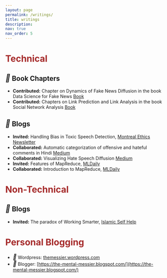 ```yaml
---
layout: page
permalink: /writings/
title: writings
description:
nav: true
nav_order: 5
---
```


# <b style='color: brown'>Technical</b>
## <i style='font-size:24px' class='fas' style='color: green'>&#xf15c;</i> Book Chapters
* **Contributed:** Chapter on Dynamics of Fake News Diffusion in the book
Data Science for Fake News [Book](https://link.springer.com/book/10.1007/978-3-030-62696-9)
* **Contributed:** Chapters on Link Prediction and Link Analysis in the book
Social Network Analysis [Book](https://social-network-analysis.in/)

## <i style='font-size:24px' class='fas' style='color: green'>&#xf11c;</i> Blogs
* **Invited:** Handling Bias in Toxic Speech Detection, [Montreal Ethics Newsletter](https://montrealethics.ai/handling-bias-in-toxic-speech-detection-a-survey/)
* **Collaborated:** Automatic categorization of offensive and hateful comments in Hindi [Medium](https://medium.com/automatic-categorization-of-offensive-and-hateful/automatic-categorization-of-offensive-and-hateful-comments-in-hindi-eafaafa9dcf4)
* **Collaborated:** Visualizing Hate Speech Diffusion [Medium](https://medium.com/@chhavi19117/visualizing-hate-speech-diffusion-547c241f222e)
* **Invited:** Features of MapReduce, [MLDaily](https://mldaily.github.io/ml-algorithms/2015/11/03/mapreduce-features.html)
* **Collaborated:** Introduction to MapReduce, [MLDaily](https://mldaily.github.io/ml-algorithms/2015/10/23/mapreduce.html)

# <b style='color: brown'>Non-Technical</b>
## <i style='font-size:24px' class='fas' style='color: green'>&#xf11c;</i> Blogs
* **Invited:** The paradox of Working Smarter, [Islamic Self Help](https://www.islamicselfhelp.com/2016/08/12/paradox-working-smarter/)

# <b style='color: brown'>Personal Blogging</b>
* <i style='font-size:18px' class='fab'>&#xf19a;</i> Wordpress: [themessier.wordpress.com](https://themessier.wordpress.com/)
* <i style='font-size:18px' class='fab'>&#xf37c;</i> Blogger: [https://the-mental-messier.blogspot.com/](https://the-mental-messier.blogspot.com/)